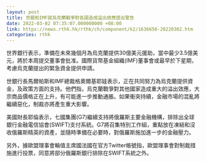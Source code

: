 ```yaml
---
layout: post
title: 世銀和IMF就烏克蘭戰爭對各國造成溢出效應提出警告
date: 2022-03-02 07:35:07.000000000 +08:00
link: https://news.rthk.hk/rthk/ch/component/k2/1636656-20220302.htm
categories: rthk
---
```


世界銀行表示，準備在未來幾個月為烏克蘭提供30億美元援助，當中最少3.5億美元，將於本周提交董事會批准。國際貨幣基金組織(IMF)董事會或最早於下星期，考慮烏克蘭提出的緊急資金提供申請。

世銀行長馬爾帕斯和IMF總裁格奧爾基耶娃表示，正在共同努力為烏克蘭提供資金，及政策方面的支持。他們指，烏克蘭戰爭對其他國家造成重大的溢出效應，大宗商品價格正在上升，有可能進一步推動通脹。如果衝突持續，金融市場的混亂將繼續惡化，制裁亦將產生重大影響。

美國財長耶倫表示，七國集團(G7)繼續支持將俄羅斯主要金融機構，排除出全球銀行金融電信協會(SWIFT)支付系統。G7將召集特別工作組，重點放在凍結和沒收俄羅斯精英的資產，並隨時準備在必要時，對俄羅斯施加進一步的金融壓力。

另外，據歐盟理事會輪值主席國法國在官方Twitter帳號指，歐盟理事會對制裁措施進行投票，同意將部分俄羅斯銀行排除在SWIFT系統之外。

